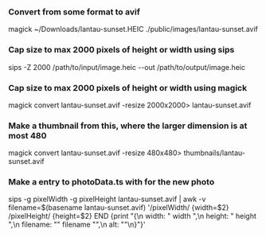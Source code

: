 ### Convert from some format to avif

magick ~/Downloads/lantau-sunset.HEIC ./public/images/lantau-sunset.avif

### Cap size to max 2000 pixels of height or width using sips

sips -Z 2000 /path/to/input/image.heic --out /path/to/output/image.heic

### Cap size to max 2000 pixels of height or width using magick

magick convert lantau-sunset.avif -resize 2000x2000\> lantau-sunset.avif

### Make a thumbnail from this, where the larger dimension is at most 480

magick convert lantau-sunset.avif -resize 480x480\> thumbnails/lantau-sunset.avif

### Make a entry to photoData.ts with for the new photo

sips -g pixelWidth -g pixelHeight lantau-sunset.avif | awk -v filename=$(basename lantau-sunset.avif) '/pixelWidth/ {width=$2} /pixelHeight/ {height=$2} END {print "{\n width: " width ",\n height: " height ",\n filename: \"" filename "\",\n alt: \"\"\n}"}'
